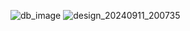 ![db_image](https://github.com/user-attachments/assets/d8f42c25-01bf-46ec-b0ea-c7cabf2e797a)
![design_20240911_200735](https://github.com/user-attachments/assets/6ca6ea56-0d7f-4717-af05-bf397829bb31)
